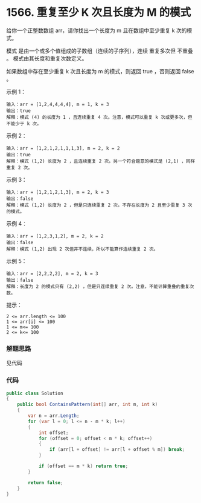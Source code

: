 # 1566. 重复至少 K 次且长度为 M 的模式
给你一个正整数数组 arr，请你找出一个长度为 m 且在数组中至少重复 k 次的模式。

模式 是由一个或多个值组成的子数组（连续的子序列），连续 重复多次但 不重叠 。
模式由其长度和重复次数定义。

如果数组中存在至少重复 k 次且长度为 m 的模式，则返回 true ，否则返回 false 。


示例 1：
```
输入：arr = [1,2,4,4,4,4], m = 1, k = 3
输出：true
解释：模式 (4) 的长度为 1 ，且连续重复 4 次。注意，模式可以重复 k 次或更多次，但不能少于 k 次。
```
示例 2：
```
输入：arr = [1,2,1,2,1,1,1,3], m = 2, k = 2
输出：true
解释：模式 (1,2) 长度为 2 ，且连续重复 2 次。另一个符合题意的模式是 (2,1) ，同样重复 2 次。
```
示例 3：
```
输入：arr = [1,2,1,2,1,3], m = 2, k = 3
输出：false
解释：模式 (1,2) 长度为 2 ，但是只连续重复 2 次。不存在长度为 2 且至少重复 3 次的模式。
```
示例 4：
```
输入：arr = [1,2,3,1,2], m = 2, k = 2
输出：false
解释：模式 (1,2) 出现 2 次但并不连续，所以不能算作连续重复 2 次。
```
示例 5：
```
输入：arr = [2,2,2,2], m = 2, k = 3
输出：false
解释：长度为 2 的模式只有 (2,2) ，但是只连续重复 2 次。注意，不能计算重叠的重复次数。
```

提示：
```
2 <= arr.length <= 100
1 <= arr[i] <= 100
1 <= m<= 100
2 <= k<= 100
```

### 解题思路
见代码

### 代码

```csharp
public class Solution
{
    public bool ContainsPattern(int[] arr, int m, int k)
    {
        var n = arr.Length;
        for (var l = 0; l <= n - m * k; l++)
        {
            int offset;
            for (offset = 0; offset < m * k; offset++)
            {
                if (arr[l + offset] != arr[l + offset % m]) break;
            }

            if (offset == m * k) return true;
        }

        return false;
    }
}
```